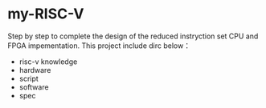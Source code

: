 # my-RISC-V
Step by step to complete the design of the reduced instryction set CPU and FPGA impementation.
This project include dirc below：
- risc-v knowledge
- hardware
- script
- software
- spec

